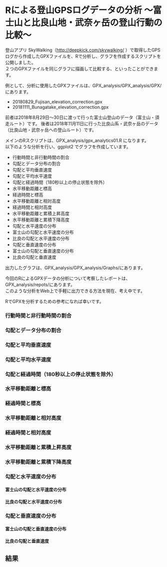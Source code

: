 # Rによる登山GPSログデータの分析 〜富士山と比良山地・武奈ヶ岳の登山行動の比較〜  

登山アプリ SkyWalking（http://deepkick.com/skywalking/ ）で取得したGPSログから作成したGPXファイルを、Rで分析し、グラフを作成するスクリプトを公開しました。  
２つのGPXファイルを同じグラフに描画して比較する、といったことができます。

例として、分析に使用したGPXファイルは、GPX_analysis/GPX_analysis/GPX/にあります。  
- 20180829_Fujisan_elevation_correction.gpx
- 20181111_Bunagatake_elevation_correction.gpx

前者は2018年8月29日〜30日に渡って行った富士山登山のデータ（富士山・須走ルート）です。
後者は2018年11月11日に行った比良山系・武奈ヶ岳のデータ（比良山地・武奈ヶ岳への登山ルート）です。

メインのRスクリプトは、GPX_analysis/gpx_analytics01.R になります。  
以下のような分析を行い、ggplot2 でグラフを作成しています。 

- 行動時間と非行動時間の割合
- 勾配とデータ分布の割合
- 勾配と平均垂直速度
- 勾配と平均水平速度
- 勾配と経過時間（180秒以上の停止状態を除外）
- 水平移動距離と標高
- 経過時間と標高
- 水平移動距離と相対高度
- 経過時間と相対高度
- 水平移動距離と累積上昇高度
- 水平移動距離と累積下降高度
- 勾配と水平速度の分布
- 富士山の勾配と水平速度の分布
- 比良の勾配と水平速度の分布
- 勾配と垂直速度の分布
- 富士山の勾配と垂直速度の分布
- 比良の勾配と垂直速度  

出力したグラフは、GPX_analysis/GPX_analysis/Graphs/にあります。  

今回のRによるGPXデータの分析について考察したレポートは、GPX_analysis/repots/にあります。  
このような分析をWeb上で手軽に出力できる方法を現在、考え中です。  

RでGPXを分析するための参考になれば幸いです。

### 行動時間と非行動時間の割合

### 勾配とデータ分布の割合

### 勾配と平均垂直速度

### 勾配と平均水平速度

### 勾配と経過時間（180秒以上の停止状態を除外）

### 水平移動距離と標高

### 経過時間と標高

### 水平移動距離と相対高度

### 経過時間と相対高度

### 水平移動距離と累積上昇高度

### 水平移動距離と累積下降高度

### 勾配と水平速度の分布

#### 富士山の勾配と水平速度の分布

#### 比良の勾配と水平速度の分布

### 勾配と垂直速度の分布

#### 富士山の勾配と垂直速度の分布

#### 比良の勾配と垂直速度

## 結果

